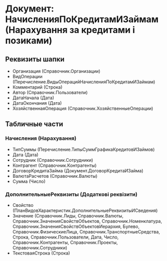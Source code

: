 ﻿# Документ: НачисленияПоКредитамИЗаймам (Нарахування за кредитами і позиками)

## Реквизиты шапки

- Организация (Справочник.Организации)
- ВидОперации (Перечисление.ВидыОперацийНачисленияПоКредитамИЗаймам)
- Комментарий (Строка)
- Автор (Справочник.Пользователи)
- ДатаНачала (Дата)
- ДатаОкончания (Дата)
- ХозяйственнаяОперация (Справочник.ХозяйственныеОперации)

## Табличные части

### Начисления (Нарахування)

- ТипСуммы (Перечисление.ТипыСуммГрафикаКредитовИЗаймов)
- Дата (Дата)
- Сотрудник (Справочник.Сотрудники)
- Контрагент (Справочник.Контрагенты)
- ДоговорКредитаЗайма (Документ.ДоговорКредитаИЗайма)
- ВалютаРасчетов (Справочник.Валюты)
- Сумма (Число)

### ДополнительныеРеквизиты (Додаткові реквізити)

- Свойство (ПланВидовХарактеристик.ДополнительныеРеквизитыИСведения)
- Значение (Справочник.Лиды, Справочник.Валюты, Справочник.ЗначенияСвойствОбъектов, Справочник.Номенклатура, Справочник.ЗначенияСвойствОбъектовИерархия, Булево, Справочник.ФизическиеЛица, Справочник.ТранспортныеСредства, Строка, Справочник.Пользователи, Дата, Число, Справочник.Контрагенты, Справочник.Проекты, Справочник.Сотрудники)
- ТекстоваяСтрока (Строка)

